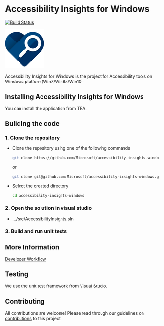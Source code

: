 <!--
Copyright (c) Microsoft Corporation. All rights reserved.
Licensed under the MIT License.
-->
# Accessibility Insights for Windows

[![Build Status](https://dev.azure.com/mseng/AzureDevOps/_apis/build/status/Accessibility%20Insights%20for%20Windows%20Signed?branchName=master)](https://dev.azure.com/mseng/AzureDevOps/_build/latest?definitionId=7909&branchName=master)

![Product Logo](./brand/brand-blue-128px.png)


Accessibility Insights for Windows is the project for Accessibility tools on Windows platform(Win7/Win8x/Win10)

## Installing Accessibility Insights for Windows
You can install the application from TBA.

## Building the code
### 1. Clone the repository
- Clone the repository using one of the following commands
  ``` bash
  git clone https://github.com/Microsoft/accessibility-insights-windows.git
  ```
  or
  ``` bash
  git clone git@github.com:Microsoft/accessibility-insights-windows.git
  ```
- Select the created directory
  ``` bash
  cd accessibility-insights-windows
  ```
### 2. Open the solution in visual studio
- .../src/AccessibilityInsights.sln

### 3. Build and run unit tests

## More Information

  [Developer Workflow](./docs/workflow.md)

## Testing
We use the unit test framework from Visual Studio. 

## Contributing
All contributions are welcome! Please read through our guidelines on [contributions](Contributing.md) to this project
